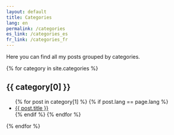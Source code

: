 ```yaml
---
layout: default
title: Categories
lang: en
permalink: /categories
es_link: /categories_es
fr_link: /categories_fr
---
```


Here you can find all my posts grouped by categories.

{% for category in site.categories %}
  <h2>{{ category[0] }}</h2>
  <ul>
    {% for post in category[1] %}
      {% if post.lang == page.lang %}
        <li><a href="{{ post.url }}">{{ post.title }}</a></li>
      {% endif %}
    {% endfor %}
  </ul>
{% endfor %}